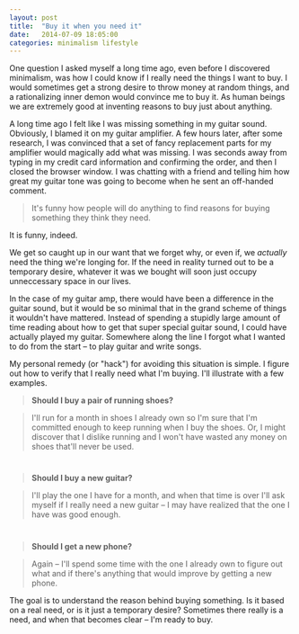 ```yaml
---
layout: post
title:  "Buy it when you need it"
date:   2014-07-09 18:05:00
categories: minimalism lifestyle
---
```


One question I asked myself a long time ago, even before I discovered minimalism, was how I could know if I really need the things I want to buy. I would sometimes get a strong desire to throw money at random things, and a rationalizing inner demon would convince me to buy it. As human beings we are extremely good at inventing reasons to buy just about anything.

A long time ago I felt like I was missing something in my guitar sound. Obviously, I blamed it on my guitar amplifier. A few hours later, after some research, I was convinced that a set of fancy replacement parts for my amplifier would magically add what was missing. I was seconds away from typing in my credit card information and confirming the order, and then I closed the browser window. I was chatting with a friend and telling him how great my guitar tone was going to become when he sent an off-handed comment.

> It's funny how people will do anything to find reasons for buying something they think they need.

It is funny, indeed.

We get so caught up in our want that we forget why, or even if, we *actually* need the thing we're longing for. If the need in reality turned out to be a temporary desire, whatever it was we bought will soon just occupy unneccessary space in our lives.

In the case of my guitar amp, there would have been a difference in the guitar sound, but it would be so minimal that in the grand scheme of things it wouldn't have mattered. Instead of spending a stupidly large amount of time reading about how to get that super special guitar sound, I could have actually played my guitar. Somewhere along the line I forgot what I wanted to do from the start – to play guitar and write songs.

My personal remedy (or "hack") for avoiding this situation is simple. I figure out how to verify that I really need what I'm buying. I'll illustrate with a few examples.


> **Should I buy a pair of running shoes?**

> I'll run for a month in shoes I already own so I'm sure that I'm committed enough to keep running when I buy the shoes. Or, I might discover that I dislike running and I won't have wasted any money on shoes that'll never be used.

#

> **Should I buy a new guitar?**

> I'll play the one I have for a month, and when that time is over I'll ask myself if I really need a new guitar – I may have realized that the one I have was good enough.

#

> **Should I get a new phone?**

> Again – I'll spend some time with the one I already own to figure out what and if there's anything that would improve by getting a new phone.


The goal is to understand the reason behind buying something. Is it based on a real need, or is it just a temporary desire? Sometimes there really is a need, and when that becomes clear – I'm ready to buy.